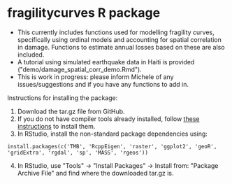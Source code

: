 # fragilitycurves R package
- This currently includes functions used for modelling fragility curves, specifically using ordinal models and accounting for spatial correlation in damage. Functions to estimate annual losses based on these are also included.
- A tutorial using simulated earthquake data in Haiti is provided ("demo/damage_spatial_corr_demo.Rmd").
- This is work in progress: please inform Michele of any issues/suggestions and if you have any functions to add in.

Instructions for installing the package:
1. Download the tar.gz file from GitHub.
2. If you do not have compiler tools already installed, follow [these instructions](https://github.com/kaskr/adcomp/wiki/Download) to install them. 
3. In RStudio, install the non-standard package dependencies using:

```
install.packages(c('TMB', 'RcppEigen', 'raster', 'ggplot2', 'geoR', 'gridExtra', 'rgdal', 'sp', 'MASS', 'rgeos'))
```

4. In RStudio, use "Tools" -> "Install Packages" ->  Install from: "Package Archive File" and find where the downloaded tar.gz is.
